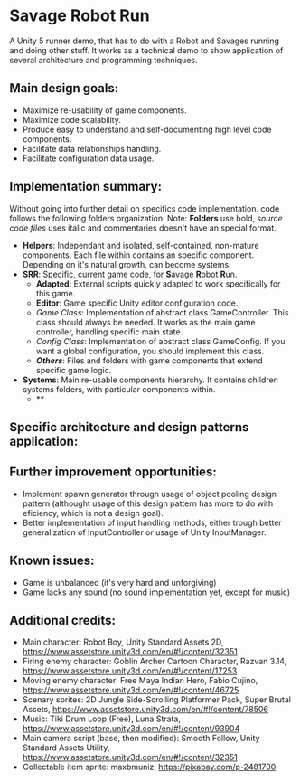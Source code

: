 # Savage Robot Run
A Unity 5 runner demo, that has to do with a Robot and Savages running and doing other stuff. It works as a technical demo to show application of several architecture and programming techniques.

## Main design goals:

- Maximize re-usability of game components.
- Maximize code scalability.
- Produce easy to understand and self-documenting high level code components.
- Facilitate data relationships handling.
- Facilitate configuration data usage.

## Implementation summary:

Without going into further detail on specifics code implementation. code follows the following folders organization:
Note: **Folders** use bold, *source code files* uses italic and commentaries doesn't have an special format.

- **Helpers**: Independant and isolated, self-contained, non-mature components. Each file within contains an specific component. Depending on it's natural growth, can become systems.
- **SRR**: Specific, current game code, for **S**avage **R**obot **R**un.
  - **Adapted**: External scripts quickly adapted to work specifically for this game.
  - **Editor**: Game specific Unity editor configuration code.
  - *Game Class*: Implementation of abstract class GameController. This class should always be needed. It works as the main game controller, handling specific main state.
  - *Config Class*: Implementation of abstract class GameConfig. If you want a global configuration, you should implement this class.
  - ***Others***: Files and folders with game components that extend specific game logic.
- **Systems**: Main re-usable components hierarchy. It contains children systems folders, with particular components within.
  - **

## Specific architecture and design patterns application:

## Further improvement opportunities:

- Implement spawn generator through usage of object pooling design pattern (althought usage of this design pattern has more to do with eficiency, which is not a design goal).
- Better implementation of input handling methods, either trough better generalization of InputController or usage of Unity InputManager.

## Known issues:

- Game is unbalanced (it's very hard and unforgiving)
- Game lacks any sound (no sound implementation yet, except for music)

## Additional credits:

- Main character: Robot Boy, Unity Standard Assets 2D, https://www.assetstore.unity3d.com/en/#!/content/32351
- Firing enemy character: Goblin Archer Cartoon Character, Razvan 3.14, https://www.assetstore.unity3d.com/en/#!/content/17253
- Moving enemy character: Free Maya Indian Hero, Fabio Cujino, https://www.assetstore.unity3d.com/en/#!/content/46725
- Scenary sprites: 2D Jungle Side-Scrolling Platformer Pack, Super Brutal Assets, https://www.assetstore.unity3d.com/en/#!/content/78506
- Music: Tiki Drum Loop (Free), Luna Strata, https://www.assetstore.unity3d.com/en/#!/content/93904
- Main camera script (base, then modified): Smooth Follow, Unity Standard Assets Utility, https://www.assetstore.unity3d.com/en/#!/content/32351
- Collectable item sprite: maxbmuniz, https://pixabay.com/p-2481700
